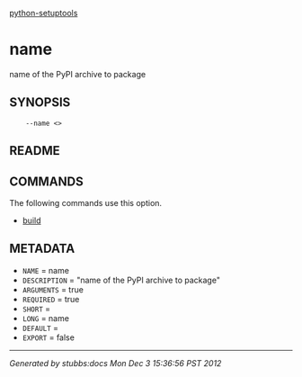 [python-setuptools](../../index.html)

# name

name of the PyPI archive to package

## SYNOPSIS

        --name <>

## README



## COMMANDS

The following commands use this option.

* [build](../../commands/build/index.html)

## METADATA

* `NAME` = name
* `DESCRIPTION` = "name of the PyPI archive to package"
* `ARGUMENTS` = true
* `REQUIRED` = true
* `SHORT` = 
* `LONG` = name
* `DEFAULT` = 
* `EXPORT` = false

----

*Generated by stubbs:docs Mon Dec  3 15:36:56 PST 2012*

